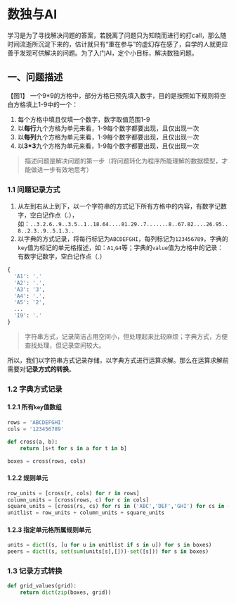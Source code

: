 # 数独与AI

学习是为了寻找解决问题的答案，若脱离了问题只为知晓而进行的打call，那么随时间流逝所沉淀下来的，估计就只有“重在参与”的虚幻存在感了，自学的人就更应善于发现可供解决的问题。为了入门AI，定个小目标，解决数独问题。
## 一、问题描述

【图1】
一个9*9的方格中，部分方格已预先填入数字，目的是按照如下规则将空白方格填上1-9中的一个：
1.  每个方格中填且仅填一个数字，数字取值范围1-9
2.  以**每行**九个方格为单元来看，1-9每个数字都要出现，且仅出现一次
3.  以**每列**九个方格为单元来看，1-9每个数字都要出现，且仅出现一次
4.  以**3*3**九个方格为单元来看，1-9每个数字都要出现，且仅出现一次

> 描述问题是解决问题的第一步（将问题转化为程序所能理解的数据模型，才能做进一步有效地思考）

### 1.1 问题记录方式
1.  从左到右从上到下，以一个字符串的方式记下所有方格中的内容，有数字记数字，空白记作点（.），如：`..3.2.6..9..3.5..1..18.64....81.29..7.......8..67.82....26.95..8..2.3..9..5.1.3..`
2.  以字典的方式记录，将每行标记为`ABCDEFGHI`，每列标记为`123456789`，字典的`key`值为标记的单元格描述，如：`A1`,`G4`等；字典的`value`值为方格中的记录：有数字记数字，空白记作点（.）
```py
{
  'A1': '.'
  'A2': '.',
  'A3': '3',
  'A4': '.',
  'A5': '2',
  ...
  'I9': '.'
}
```

> 字符串方式，记录简洁占用空间小，但处理起来比较麻烦；字典方式，方便查找处理，但记录空间较大。

所以，我们以字符串方式记录存储，以字典方式进行运算求解。那么在运算求解前需要对**记录方式的转换**。
### 1.2 字典方式记录
#### 1.2.1 所有`key`值数组
```py
rows = 'ABCDEFGHI'
cols = '123456789'

def cross(a, b):
    return [s+t for s in a for t in b]

boxes = cross(rows, cols)
```
#### 1.2.2 规则单元
```py
row_units = [cross(r, cols) for r in rows]
column_units = [cross(rows, c) for c in cols]
square_units = [cross(rs, cs) for rs in ('ABC','DEF','GHI') for cs in ('123','456','789')]
unitlist = row_units + column_units + square_units
```
#### 1.2.3 指定单元格所属规则单元
```py
units = dict((s, [u for u in unitlist if s in u]) for s in boxes)
peers = dict((s, set(sum(units[s],[]))-set([s])) for s in boxes)
```
### 1.3 记录方式转换
```py
def grid_values(grid):
    return dict(zip(boxes, grid))
```
